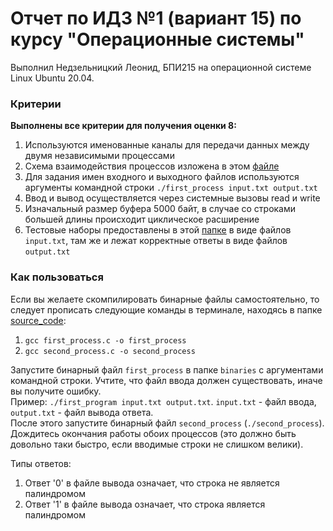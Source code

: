 # Отчет по ИДЗ №1 (вариант 15) по курсу "Операционные системы"
Выполнил Недзельницкий Леонид, БПИ215 на операционной системе Linux Ubuntu 20.04.

### Критерии
**Выполнены все критерии для получения оценки 8:**
1) Используются именованные каналы для передачи данных между двумя независимыми процессами
2) Схема взаимодействия процессов изложена в этом [файле](Схема.png)
3) Для задания имен входного и выходного файлов используются аргументы командной строки `./first_process input.txt output.txt` 
4) Ввод и вывод осуществляется через системные вызовы read и write
5) Изначальный размер буфера 5000 байт, в случае со строками большей длины происходит циклическое расширение
6) Тестовые наборы предоставлены в этой [папке](tests) в виде файлов `input.txt`, там же и лежат корректные ответы в виде файлов `output.txt`

### Как пользоваться
Если вы желаете скомпилировать бинарные файлы самостоятельно, то следует прописать следующие команды в терминале, находясь в папке [source_code](source_code):
1) `gcc first_process.c -o first_process`
2) `gcc second_process.c -o second_process`


Запустите бинарный файл `first_process` в папке `binaries` с аргументами командной строки. Учтите, что файл ввода должен существовать, иначе вы получите ошибку.\
Пример: `./first_program input.txt output.txt`. `input.txt` - файл ввода, `output.txt` - файл вывода ответа.\
После этого запустите бинарный файл `second_process` (`./second_process`).\
Дождитесь окончания работы обоих процессов (это должно быть довольно таки быстро, если вводимые строки не слишком велики).

Типы ответов:
1) Ответ '0' в файле вывода означает, что строка не является палиндромом
2) Ответ '1' в файле вывода означает, что строка является палиндромом



